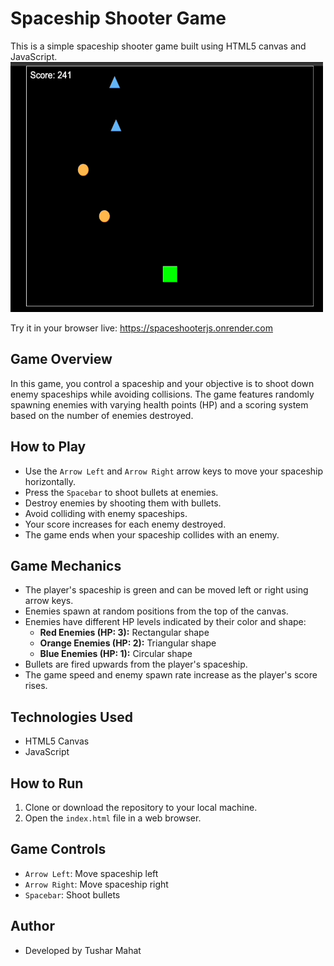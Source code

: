 # Spaceship Shooter Game

This is a simple spaceship shooter game built using HTML5 canvas and JavaScript.
<img src="demo.gif" alt="Pingpong Game GIF 1" width="500" height="400">

Try it in your browser live: https://spaceshooterjs.onrender.com

## Game Overview

In this game, you control a spaceship and your objective is to shoot down enemy spaceships while avoiding collisions. The game features randomly spawning enemies with varying health points (HP) and a scoring system based on the number of enemies destroyed.

## How to Play

- Use the `Arrow Left` and `Arrow Right` arrow keys to move your spaceship horizontally.
- Press the `Spacebar` to shoot bullets at enemies.
- Destroy enemies by shooting them with bullets.
- Avoid colliding with enemy spaceships.
- Your score increases for each enemy destroyed.
- The game ends when your spaceship collides with an enemy.

## Game Mechanics

- The player's spaceship is green and can be moved left or right using arrow keys.
- Enemies spawn at random positions from the top of the canvas.
- Enemies have different HP levels indicated by their color and shape:
  - **Red Enemies (HP: 3):** Rectangular shape
  - **Orange Enemies (HP: 2):** Triangular shape
  - **Blue Enemies (HP: 1):** Circular shape
- Bullets are fired upwards from the player's spaceship.
- The game speed and enemy spawn rate increase as the player's score rises.

## Technologies Used

- HTML5 Canvas
- JavaScript

## How to Run

1. Clone or download the repository to your local machine.
2. Open the `index.html` file in a web browser.

## Game Controls

- `Arrow Left`: Move spaceship left
- `Arrow Right`: Move spaceship right
- `Spacebar`: Shoot bullets

## Author

- Developed by Tushar Mahat
